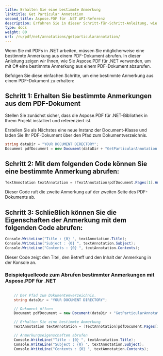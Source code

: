 ```yaml
---
title: Erhalten Sie eine bestimmte Anmerkung
linktitle: Get Particular Annotation
second_title: Aspose.PDF für .NET API-Referenz
description: Erfahren Sie in dieser Schritt-für-Schritt-Anleitung, wie Sie Aspose.PDF für .NET verwenden, um bestimmte Anmerkungen in ein PDF-Dokument einzufügen.
type: docs
weight: 80
url: /ru/pdf/net/annotations/getparticularannotation/
---
```

Wenn Sie mit PDFs in .NET arbeiten, müssen Sie möglicherweise eine bestimmte Anmerkung aus einem PDF-Dokument abrufen. In dieser Anleitung zeigen wir Ihnen, wie Sie Aspose.PDF für .NET verwenden, um mit C# eine bestimmte Anmerkung aus einem PDF-Dokument abzurufen.

Befolgen Sie diese einfachen Schritte, um eine bestimmte Anmerkung aus einem PDF-Dokument zu erhalten:

## Schritt 1: Erhalten Sie bestimmte Anmerkungen aus dem PDF-Dokument

Stellen Sie zunächst sicher, dass die Aspose.PDF für .NET-Bibliothek in Ihrem Projekt installiert und referenziert ist.

Erstellen Sie als Nächstes eine neue Instanz der Document-Klasse und laden Sie Ihr PDF-Dokument über den Pfad zum Dokumentverzeichnis.

```csharp
string dataDir = "YOUR DOCUMENT DIRECTORY";
Document pdfDocument = new Document(dataDir + "GetParticularAnnotation.pdf");
```

## Schritt 2: Mit dem folgenden Code können Sie eine bestimmte Anmerkung abrufen:

```csharp
TextAnnotation textAnnotation = (TextAnnotation)pdfDocument.Pages[1].Annotations[1];
```

Dieser Code ruft die zweite Anmerkung auf der zweiten Seite des PDF-Dokuments ab.

## Schritt 3: Schließlich können Sie die Eigenschaften der Anmerkung mit dem folgenden Code abrufen:

```csharp
Console.WriteLine("Title : {0} ", textAnnotation.Title);
Console.WriteLine("Subject : {0} ", textAnnotation.Subject);
Console.WriteLine("Contents : {0} ", textAnnotation.Contents);
```

Dieser Code zeigt den Titel, den Betreff und den Inhalt der Anmerkung in der Konsole an.


### Beispielquellcode zum Abrufen bestimmter Anmerkungen mit Aspose.PDF für .NET

```csharp

	// Der Pfad zum Dokumentenverzeichnis.
	string dataDir = "YOUR DOCUMENT DIRECTORY";

	// Dokument öffnen
	Document pdfDocument = new Document(dataDir + "GetParticularAnnotation.pdf");

	// Erhalten Sie eine bestimmte Anmerkung
	TextAnnotation textAnnotation = (TextAnnotation)pdfDocument.Pages[1].Annotations[1];

	// Anmerkungseigenschaften abrufen
	Console.WriteLine("Title : {0} ", textAnnotation.Title);
	Console.WriteLine("Subject : {0} ", textAnnotation.Subject);
	Console.WriteLine("Contents : {0} ", textAnnotation.Contents);

```

